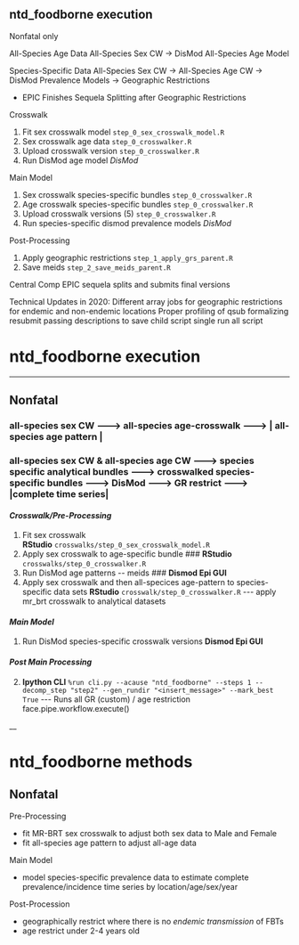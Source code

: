 ntd_foodborne execution
-----------------------

Nonfatal only

All-Species Age Data
All-Species Sex CW -> DisMod All-Species Age Model

Species-Specific Data
All-Species Sex CW -> All-Species Age CW -> DisMod Prevalence Models -> Geographic Restrictions 
* EPIC Finishes Sequela Splitting after Geographic Restrictions 

Crosswalk
1. Fit sex crosswalk model               `step_0_sex_crosswalk_model.R`
2. Sex crosswalk age data                `step_0_crosswalker.R`
3. Upload crosswalk version              `step_0_crosswalker.R`
4. Run DisMod age model                  *DisMod*

Main Model
1. Sex crosswalk species-specific bundles `step_0_crosswalker.R`
2. Age crosswalk species-specific bundles `step_0_crosswalker.R`
3. Upload crosswalk versions (5)          `step_0_crosswalker.R`
4. Run species-specific dismod prevalence models *DisMod*

Post-Processing
1. Apply geographic restrictions `step_1_apply_grs_parent.R`
2. Save meids                    `step_2_save_meids_parent.R`

Central Comp EPIC sequela splits and submits final versions

Technical Updates in 2020:
Different array jobs for geographic restrictions for endemic and non-endemic locations
Proper profiling of qsub
formalizing resubmit 
passing descriptions to save child script
single run all script

# ntd_foodborne execution  

___

## Nonfatal

### all-species sex CW ---> all-species age-crosswalk ---> |  all-species age pattern |

### all-species sex CW & all-species age CW ---> species specific analytical bundles  ---> crosswalked species-specific bundles ---> DisMod ---> GR restrict ---> |complete time series|


#### *Crosswalk/Pre-Processing*

1. Fit sex crosswalk  
    **RStudio** `crosswalks/step_0_sex_crosswalk_model.R` 
2. Apply sex crosswalk to age-specific bundle ###
    **RStudio** `crosswalks/step_0_crosswalker.R` 
3. Run DisMod age patterns -- meids ### 
   **Dismod Epi GUI**
4. Apply sex crosswalk and then all-specices age-pattern to species-specific data sets
    **RStudio** `crosswalk/step_0_crosswalker.R` --- apply mr_brt crosswalk to analytical datasets

#### *Main Model*
1. Run DisMod species-specific crosswalk versions 
   **Dismod Epi GUI** 

#### *Post Main Processing*

2. **Ipython CLI** ``%run cli.py --acause "ntd_foodborne" --steps 1 --decomp_step "step2" --gen_rundir "<insert_message>" --mark_best True`` --- Runs all GR (custom) / age restriction
   face.pipe.workflow.execute()

__

# ntd_foodborne methods

## Nonfatal

Pre-Processing
- fit MR-BRT sex crosswalk to adjust both sex data to Male and Female
- fit all-species age pattern to adjust all-age data

Main Model
- model species-specific prevalence data to estimate complete prevalence/incidence time series by location/age/sex/year

Post-Procession
- geographically restrict where there is no *endemic transmission* of FBTs
- age restrict under 2-4 years old
